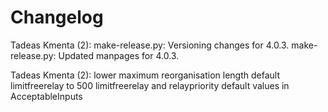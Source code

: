 Changelog
=========

Tadeas Kmenta (2):
      make-release.py: Versioning changes for 4.0.3.
      make-release.py: Updated manpages for 4.0.3.

Tadeas Kmenta (2):
      lower maximum reorganisation length
      default limitfreerelay to 500 limitfreerelay and relaypriority default values in AcceptableInputs

